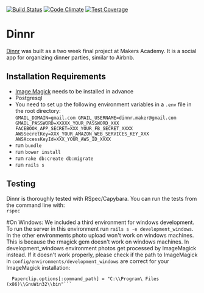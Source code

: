 [![Build Status](https://travis-ci.org/Dinnr-Makers/Dinnr.svg?branch=master)](https://travis-ci.org/Dinnr-Makers/Dinnr)
[![Code Climate](https://codeclimate.com/github/Dinnr-Makers/Dinnr/badges/gpa.svg)](https://codeclimate.com/github/Dinnr-Makers/Dinnr)
[![Test Coverage](https://codeclimate.com/github/Dinnr-Makers/Dinnr/badges/coverage.svg)](https://codeclimate.com/github/Dinnr-Makers/Dinnr)

Dinnr
======

[Dinnr](https://dinnr.herokuapp.com) was built as a two week final project at Makers Academy. It is a social app for organizing dinner parties, similar to Airbnb.

Installation Requirements
-------

- [Image Magick](http://www.imagemagick.org/script/binary-releases.php) needs to be installed in advance
- Postgresql
- You need to set up the following environment variables in a `.env` file in the root directory:
  <br>```GMAIL_DOMAIN=gmail.com
  GMAIL_USERNAME=dinnr.maker@gmail.com
  GMAIL_PASSWORD=XXXXX_YOUR_PASSWORD_XXX
  FACEBOOK_APP_SECRET=XXX_YOUR_FB_SECRET_XXXX
  AWSSecretKey=XXX_YOUR_AMAZON_WEB_SERVICES_KEY_XXX
  AWSAccessKeyId=XXX_YOUR_AWS_ID_XXXX```
- run ```bundle```
- run ```bower install```
- run ```rake db:create db:migrate```
- run ```rails s```

Testing
------
Dinnr is thoroughly tested with RSpec/Capybara. You can run the tests from the command line with:
<br>```rspec```

#On Windows:
We included a third environment for windows development. To run the server in this environment run ```rails s -e development_windows```. In the other environments photo upload won't work on windows machines. This is because the rmagick gem doesn't work on windows machines. In development_windows environment photos get processed by ImageMagick instead. If it doesn't work properly, please check if the path to ImageMagick in ```config/environments/development_windows``` are correct for your ImageMagick installation:

```Paperclip.options[:command_path] = "C:\\Program\ Files\\ImageMagick-6.9.1-Q16"
  Paperclip.options[:command_path] = "C:\\Program\ Files (x86)\\GnuWin32\\bin"```